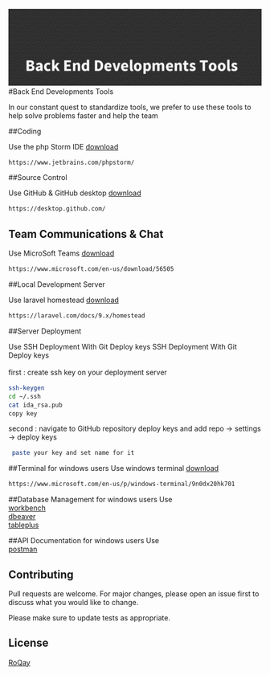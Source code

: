 ![](assets/images/back_banner.png)
<br>
#Back End Developments Tools

In our constant quest to standardize tools, we prefer to use these tools to help solve problems faster and help the team

##Coding

Use the php Storm IDE  [download](https://www.jetbrains.com/phpstorm/)

```bash
https://www.jetbrains.com/phpstorm/
```
##Source Control

Use GitHub & GitHub desktop [download](https://desktop.github.com/)

```bash
https://desktop.github.com/
```

## Team Communications & Chat

Use MicroSoft Teams [download](https://www.microsoft.com/en-us/download/56505)

```bash
https://www.microsoft.com/en-us/download/56505
```

##Local Development Server

Use laravel homestead [download](https://laravel.com/docs/9.x/homestead)

```bash
https://laravel.com/docs/9.x/homestead
```
##Server Deployment

Use SSH Deployment With Git Deploy keys
SSH Deployment With Git Deploy keys <br><br>
first :  create ssh key on your deployment server
```bash
ssh-keygen
cd ~/.ssh
cat ida_rsa.pub
copy key 
```
second : navigate to GitHub repository deploy keys and add 
        repo -> settings -> deploy keys
```bash
 paste your key and set name for it 
```


##Terminal
for windows users
Use windows terminal [download](https://www.microsoft.com/en-us/p/windows-terminal/9n0dx20hk701)

```bash
https://www.microsoft.com/en-us/p/windows-terminal/9n0dx20hk701
```
##Database Management
for windows users
Use  <br> [workbench](https://dev.mysql.com/downloads/workbench/)
<br> [dbeaver](https://dbeaver.io/download/)
<br> [tableplus](https://tableplus.com/download)

##API Documentation
for windows users
Use  <br> [postman](https://www.postman.com/)


## Contributing
Pull requests are welcome. For major changes, please open an issue first to discuss what you would like to change.

Please make sure to update tests as appropriate.

## License
[RoQay](https://roqay.com)